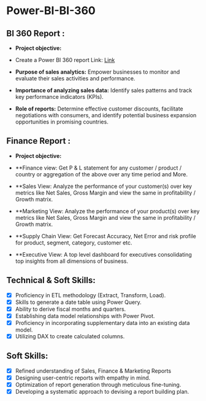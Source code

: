 # Power-BI-BI-360

## BI 360 Report :


- **Project objective:** 

- Create a Power BI 360 report Link: [Link](https://app.powerbi.com/view?r=eyJrIjoiYzdiZTI5NzItYzA2MS00NjM2LTkzMTctNmY2Mjc2ZTA5MDRhIiwidCI6ImM2ZTU0OWIzLTVmNDUtNDAzMi1hYWU5LWQ0MjQ0ZGM1YjJjNCJ9) 

- **Purpose of sales analytics:** Empower businesses to monitor and evaluate their sales activities and performance.

- **Importance of analyzing sales data:** Identify sales patterns and track key performance indicators (KPIs).

- **Role of reports:** Determine effective customer discounts, facilitate negotiations with consumers, and identify potential business expansion opportunities in promising countries.


## Finance Report :

- **Project objective:** 

- **Finance view: Get  P & L statement for any customer / product / country or aggregation of the above over any time period and More.

- **Sales View: Analyze the performance of your customer(s) over key metrics like Net Sales, Gross Margin and view the same in profitability / Growth matrix.

- **Marketing View: Analyze the performance of your product(s) over key metrics like Net Sales, Gross Margin and view the same in profitability / Growth matrix.

- **Supply Chain View: Get Forecast Accuracy, Net Error and risk profile for product, segment, category, customer etc.

- **Executive View: A top level dashboard for executives consolidating top insights from all dimensions of business.



## Technical & Soft Skills:
- [x]	Proficiency in ETL methodology (Extract, Transform, Load).
- [x]	Skills to generate a date table using Power Query.
- [x]	Ability to derive fiscal months and quarters.
- [x]	Establishing data model relationships with Power Pivot.
- [x]	Proficiency in incorporating supplementary data into an existing data model.
- [x]	Utilizing DAX to create calculated columns.

## Soft Skills:
- [x]	Refined understanding of Sales, Finance & Marketing Reports
- [x]	Designing user-centric reports with empathy in mind.
- [x]	Optimization of report generation through meticulous fine-tuning.
- [x]	Developing a systematic approach to devising a report building plan.
